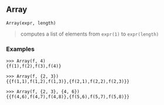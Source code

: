 ## Array 

``` 
Array(expr, length)
``` 

> computes a list of elements from `expr(1)` to `expr(length)`


### Examples
``` 
>>> Array(f, 4)
{f(1),f(2),f(3),f(4)}
```  

``` 
>>> Array(f, {2, 3})
{{f(1,1),f(1,2),f(1,3)},{f(2,1),f(2,2),f(2,3)}}
```  

``` 
>>> Array(f, {2, 3}, {4, 6})
{{f(4,6),f(4,7),f(4,8)},{f(5,6),f(5,7),f(5,8)}}
``` 